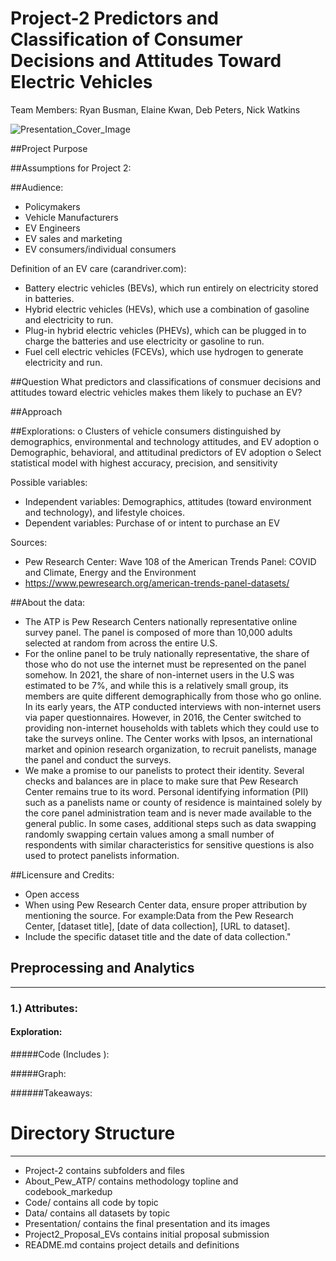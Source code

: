 # Project-2 Predictors and Classification of Consumer Decisions and Attitudes Toward Electric Vehicles

Team Members:  Ryan Busman, Elaine Kwan, Deb Peters, Nick Watkins

![Presentation_Cover_Image](<Presentation/Images/Project_2_Cover_Page.png>)

##Project Purpose

##Assumptions for Project 2:

##Audience: 
- Policymakers 
- Vehicle Manufacturers 
- EV Engineers 
- EV sales and marketing 
- EV consumers/individual consumers 

Definition of an EV care (carandriver.com): 
- Battery electric vehicles (BEVs), which run entirely on electricity stored in batteries. 
- Hybrid electric vehicles (HEVs), which use a combination of gasoline and electricity to run. 
- Plug-in hybrid electric vehicles (PHEVs), which can be plugged in to charge the batteries and use electricity or gasoline to run. 
- Fuel cell electric vehicles (FCEVs), which use hydrogen to generate electricity and run. 

##Question
What predictors and classifications of consmuer decisions and attitudes toward electric vehicles makes them likely to puchase an EV?

##Approach 

##Explorations:
o Clusters of vehicle consumers distinguished by demographics, 
environmental and technology attitudes, and EV adoption 
o Demographic, behavioral, and attitudinal predictors of EV adoption 
o Select statistical model with highest accuracy, precision, and sensitivity 

Possible variables:
- Independent variables: Demographics, attitudes (toward environment and technology), and lifestyle choices. 
- Dependent variables: Purchase of or intent to purchase an EV 

Sources: 
- Pew Research Center: Wave 108 of the American Trends Panel: COVID 
and Climate, Energy and the Environment 
- https://www.pewresearch.org/american-trends-panel-datasets/ 

##About the data: 
- The ATP is Pew Research Centers nationally representative 
online survey panel. The panel is composed of more than 
10,000 adults selected at random from across the entire U.S. 
- For the online panel to be truly nationally representative, the 
share of those who do not use the internet must be 
represented on the panel somehow. In 2021, the share of 
non-internet users in the U.S was estimated to be 7%, and 
while this is a relatively small group, its members are quite 
different demographically from those who go online. In its 
early years, the ATP conducted interviews with non-internet 
users via paper questionnaires. However, in 2016, the 
Center switched to providing non-internet households with 
tablets which they could use to take the surveys online. The 
Center works with Ipsos, an international market and opinion 
research organization, to recruit panelists, manage the panel 
and conduct the surveys. 
- We make a promise to our panelists to protect their identity. 
Several checks and balances are in place to make sure that 
Pew Research Center remains true to its word. Personal 
identifying information (PII) such as a panelists name or 
county of residence is maintained solely by the core panel 
administration team and is never made available to the 
general public. In some cases, additional steps such as data 
swapping randomly swapping certain values among a 
small number of respondents with similar characteristics for 
sensitive questions is also used to protect panelists 
information.

##Licensure and Credits: 
- Open access 
- When using Pew Research Center data, ensure proper 
attribution by mentioning the source. For example:Data from 
the Pew Research Center, [dataset title], [date of data 
collection], [URL to dataset].
- Include the specific dataset title and the date of data 
collection."

## Preprocessing and Analytics
---
### 1.) Attributes: 
#### Exploration:  

#####Code (Includes ):

#####Graph:

######Takeaways:



# Directory Structure
---
- Project-2
contains subfolders and files
- About_Pew_ATP/
contains methodology topline and codebook_markedup
- Code/
contains all code by topic
- Data/
contains all datasets by topic
- Presentation/
contains the final presentation and its images
- Project2_Proposal_EVs
contains initial proposal submission
- README.md
contains project details and definitions